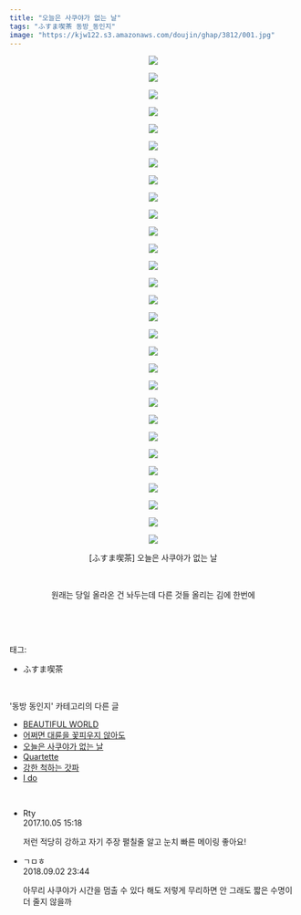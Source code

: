 ```yaml
---
title: "오늘은 사쿠야가 없는 날"
tags: "ふすま喫茶 동방_동인지"
image: "https://kjw122.s3.amazonaws.com/doujin/ghap/3812/001.jpg"
---
```

<div class="article">
<p style="text-align: center; clear: none; float: none;"><img src="{{ site.imgserver5 }}/ghap/3812/001.jpg"/></p>
<p style="text-align: center; clear: none; float: none;"><img src="{{ site.imgserver5 }}/ghap/3812/002.jpg"/></p>
<p style="text-align: center; clear: none; float: none;"><img src="{{ site.imgserver5 }}/ghap/3812/003.jpg"/></p>
<p style="text-align: center; clear: none; float: none;"><img src="{{ site.imgserver5 }}/ghap/3812/004.jpg"/></p>
<p style="text-align: center; clear: none; float: none;"><img src="{{ site.imgserver5 }}/ghap/3812/005.jpg"/></p>
<p style="text-align: center; clear: none; float: none;"><img src="{{ site.imgserver5 }}/ghap/3812/006.jpg"/></p>
<p style="text-align: center; clear: none; float: none;"><img src="{{ site.imgserver5 }}/ghap/3812/007.jpg"/></p>
<p style="text-align: center; clear: none; float: none;"><img src="{{ site.imgserver5 }}/ghap/3812/008.jpg"/></p>
<p style="text-align: center; clear: none; float: none;"><img src="{{ site.imgserver5 }}/ghap/3812/009.jpg"/></p>
<p style="text-align: center; clear: none; float: none;"><img src="{{ site.imgserver5 }}/ghap/3812/010.jpg"/></p>
<p style="text-align: center; clear: none; float: none;"><img src="{{ site.imgserver5 }}/ghap/3812/011.jpg"/></p>
<p style="text-align: center; clear: none; float: none;"><img src="{{ site.imgserver5 }}/ghap/3812/012.jpg"/></p>
<p style="text-align: center; clear: none; float: none;"><img src="{{ site.imgserver5 }}/ghap/3812/013.jpg"/></p>
<p style="text-align: center; clear: none; float: none;"><img src="{{ site.imgserver5 }}/ghap/3812/014.jpg"/></p>
<p style="text-align: center; clear: none; float: none;"><img src="{{ site.imgserver5 }}/ghap/3812/015.jpg"/></p>
<p style="text-align: center; clear: none; float: none;"><img src="{{ site.imgserver5 }}/ghap/3812/016.jpg"/></p>
<p style="text-align: center; clear: none; float: none;"><img src="{{ site.imgserver5 }}/ghap/3812/017.jpg"/></p>
<p style="text-align: center; clear: none; float: none;"><img src="{{ site.imgserver5 }}/ghap/3812/018.jpg"/></p>
<p style="text-align: center; clear: none; float: none;"><img src="{{ site.imgserver5 }}/ghap/3812/019.jpg"/></p>
<p style="text-align: center; clear: none; float: none;"><img src="{{ site.imgserver5 }}/ghap/3812/020.jpg"/></p>
<p style="text-align: center; clear: none; float: none;"><img src="{{ site.imgserver5 }}/ghap/3812/021.jpg"/></p>
<p style="text-align: center; clear: none; float: none;"><img src="{{ site.imgserver5 }}/ghap/3812/022.jpg"/></p>
<p style="text-align: center; clear: none; float: none;"><img src="{{ site.imgserver5 }}/ghap/3812/023.jpg"/></p>
<p style="text-align: center; clear: none; float: none;"><img src="{{ site.imgserver5 }}/ghap/3812/024.jpg"/></p>
<p style="text-align: center; clear: none; float: none;"><img src="{{ site.imgserver5 }}/ghap/3812/025.jpg"/></p>
<p style="text-align: center; clear: none; float: none;"><img src="{{ site.imgserver5 }}/ghap/3812/026.jpg"/></p>
<p style="text-align: center; clear: none; float: none;"><img src="{{ site.imgserver5 }}/ghap/3812/027.jpg"/></p>
<p style="text-align: center; clear: none; float: none;"><img src="{{ site.imgserver5 }}/ghap/3812/028.jpg"/></p>
<p style="text-align: center; clear: none; float: none;"><img src="{{ site.imgserver5 }}/ghap/3812/029.jpg"/></p>
<p style="text-align: center; clear: none; float: none;">[ふすま喫茶] 오늘은 사쿠야가 없는 날</p>
<p style="text-align: center; clear: none; float: none;"><br/></p>
<p style="text-align: center; clear: none; float: none;">원래는 당일 올라온 건 놔두는데 다른 것들 올리는 김에 한번에</p>
<p><br/></p>
</div><br/>
<div class="tagTrail">
<p>태그: </p>
<ul>
<li>ふすま喫茶</li>
</ul>
</div><br/>
<div class="another">
<p>'동방 동인지' 카테고리의 다른 글</p>
<ul>
<li><a href="/ghap_3820">BEAUTIFUL WORLD</a></li>
<li><a href="/ghap_3817">어쩌면 대륜을 꽃피우지 않아도</a></li>
<li><a href="/ghap_3812">오늘은 사쿠야가 없는 날</a></li>
<li><a href="/ghap_3811">Quartette</a></li>
<li><a href="/ghap_3809">강한 척하는 갓파</a></li>
<li><a href="/ghap_3808">I do</a></li>
</ul>
</div><br/>
<div class="cb_module cb_fluid">
<div class="cb_wrt cb_profile">
<div class="comment">
<ul>
<li class="cb_thumb_off" id="comment15097452">
<div class="cb_comment_area">
<div class="cb_info_area">
<div class="cb_section">
<span class="cb_nick_name">Rty</span>
</div>
<div class="cb_section">
<span class="cb_date">2017.10.05 15:18 </span>
</div>
</div>
<div class="cb_dsc_comment">
<p class="cb_dsc">
											저런 적당히 강하고 자기 주장 펼칠줄 알고 눈치 빠른 메이링 좋아요!
										</p>
</div>
</div></li>
<li class="cb_thumb_off" id="comment15324820">
<div class="cb_comment_area">
<div class="cb_info_area">
<div class="cb_section">
<span class="cb_nick_name">ㄱㅁㅎ</span>
</div>
<div class="cb_section">
<span class="cb_date">2018.09.02 23:44 </span>
</div>
</div>
<div class="cb_dsc_comment">
<p class="cb_dsc">
											아무리 사쿠야가 시간을 멈출 수 있다 해도 저렇게 무리하면 안 그래도 짧은 수명이 더 줄지 않을까
										</p>
</div>
</div></li>
</ul>
</div>
</div><!-- commentList close -->
</div><br/>
